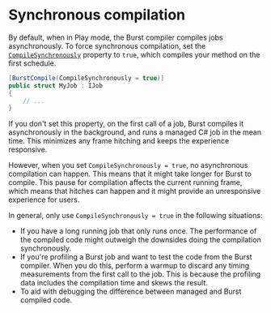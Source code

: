 # Synchronous compilation

By default, when in Play mode, the Burst compiler compiles jobs asynchronously. To force synchronous compilation, set the [`CompileSynchronously`](xref:Unity.Burst.BurstCompileAttribute.CompileSynchronously) property to `true`, which compiles your method on the first schedule.

```c#
[BurstCompile(CompileSynchronously = true)]
public struct MyJob : IJob
{
    // ...
}
```

If you don't set this property, on the first call of a job, Burst compiles it asynchronously in the background, and runs a managed C# job in the mean time. This minimizes any frame hitching and keeps the experience responsive.

However, when you set `CompileSynchronously = true`, no asynchronous compilation can happen. This means that it might take longer for Burst to compile. This pause for compilation affects the current running frame, which means that hitches can happen and it might provide an unresponsive experience for users. 

In general, only use `CompileSynchronously = true` in the following situations:

* If you have a long running job that only runs once. The performance of the compiled code might outweigh the downsides doing the compilation synchronously.
* If you're profiling a Burst job and want to test the code from the Burst compiler. When you do this, perform a warmup to discard any timing measurements from the first call to the job. This is because the profiling data includes the compilation time and skews the result.
* To aid with debugging the difference between managed and Burst compiled code. 